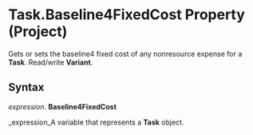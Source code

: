 
# Task.Baseline4FixedCost Property (Project)

Gets or sets the baseline4 fixed cost of any nonresource expense for a  **Task**. Read/write  **Variant**.


## Syntax

 _expression_. **Baseline4FixedCost**

 _expression_A variable that represents a  **Task** object.

